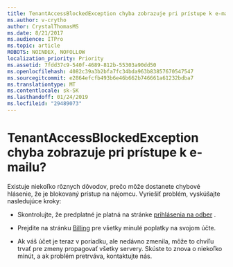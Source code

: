 ```yaml
---
title: TenantAccessBlockedException chyba zobrazuje pri prístupe k e-mailu?
ms.author: v-crytho
author: CrystalThomasMS
ms.date: 8/21/2017
ms.audience: ITPro
ms.topic: article
ROBOTS: NOINDEX, NOFOLLOW
localization_priority: Priority
ms.assetid: 7fdd37c9-540f-4689-812b-55303a90dd50
ms.openlocfilehash: 4082c39a3b2bfa7fc34bda963b83857670547547
ms.sourcegitcommit: e2864efcfb493b6e46b662b746661a61232bdba7
ms.translationtype: MT
ms.contentlocale: sk-SK
ms.lasthandoff: 01/24/2019
ms.locfileid: "29489073"
---
```

# <a name="getting-a-tenantaccessblockedexception-error-when-accessing-email"></a>TenantAccessBlockedException chyba zobrazuje pri prístupe k e-mailu?

Existuje niekoľko rôznych dôvodov, prečo môže dostanete chybové hlásenie, že je blokovaný prístup na nájomcu. Vyriešiť problém, vyskúšajte nasledujúce kroky:
  
- Skontrolujte, že predplatné je platná na stránke [prihlásenia na odber](https://support.office.com/article/https://portal.office.com/adminportal/home.aspx#/subscriptions) . 
    
- Prejdite na stránku [Billing](https://support.office.com/article/https://portal.office.com/adminportal/home.aspx#/billoverview) pre všetky minulé poplatky na svojom účte. 
    
- Ak váš účet je teraz v poriadku, ale nedávno zmenila, môže to chvíľu trvať pre zmeny propagovať všetky servery. Skúste to znova o niekoľko minút, a ak problém pretrváva, kontaktujte nás.
    

